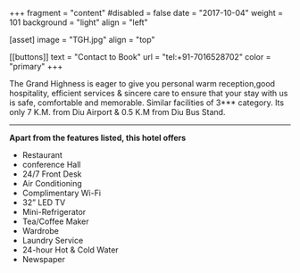 +++
fragment = "content"
#disabled = false
date = "2017-10-04"
weight = 101
background = "light"
align = "left"

[asset]
  image = "TGH.jpg"
  align = "top"


 [[buttons]]
  text = "Contact to Book"
  url = "tel:+91-7016528702"
  color = "primary"
+++


The Grand Highness is eager to give you personal warm reception,good hospitality, efficient services & sincere care to ensure that your stay with us is safe, comfortable and memorable. Similar facilities of 3*** category. Its only 7 K.M. from Diu Airport & 0.5 K.M from Diu Bus Stand.


***
**Apart from the features listed, this hotel offers**
- Restaurant
- conference Hall
- 24/7 Front Desk
- Air Conditioning
- Complimentary Wi-Fi
- 32” LED TV
- Mini-Refrigerator
- Tea/Coffee Maker
- Wardrobe
- Laundry Service
- 24-hour Hot & Cold Water
- Newspaper

